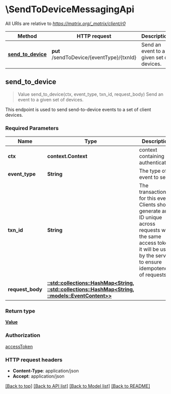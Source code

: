 # \SendToDeviceMessagingApi

All URIs are relative to *https://matrix.org/_matrix/client/r0*

Method | HTTP request | Description
------------- | ------------- | -------------
[**send_to_device**](SendToDeviceMessagingApi.md#send_to_device) | **put** /sendToDevice/{eventType}/{txnId} | Send an event to a given set of devices.



## send_to_device

> Value send_to_device(ctx, event_type, txn_id, request_body)
Send an event to a given set of devices.

This endpoint is used to send send-to-device events to a set of client devices.

### Required Parameters


Name | Type | Description  | Notes
------------- | ------------- | ------------- | -------------
 **ctx** | **context.Context** | context containing the authentication | nil if no authentication
  **event_type** | **String**| The type of event to send. | 
  **txn_id** | **String**| The transaction ID for this event. Clients should generate an ID unique across requests with the same access token; it will be used by the server to ensure idempotency of requests. | 
  **request_body** | [**::std::collections::HashMap<String, ::std::collections::HashMap<String, ::models::EventContent>>**](map.md)|  | 

### Return type

[**Value**](Value.md)

### Authorization

[accessToken](../README.md#accessToken)

### HTTP request headers

- **Content-Type**: application/json
- **Accept**: application/json

[[Back to top]](#) [[Back to API list]](../README.md#documentation-for-api-endpoints) [[Back to Model list]](../README.md#documentation-for-models) [[Back to README]](../README.md)

